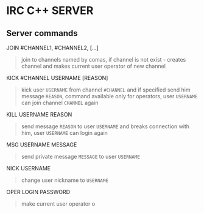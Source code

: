 
# IRC C++ SERVER

## Server commands

JOIN \#CHANNEL1, \#CHANNEL2, \[...\]
> join to channels named by comas, if channel is not exist - creates channel and
> makes current user operator of new channel

KICK \#CHANNEL USERNAME \[REASON\]
> kick user `USERNAME` from channel `#CHANNEL` and if specified send him message
> `REASON`, command available only for operators, user `USERNAME` can join
> channel `CHANNEL` again

KILL USERNAME REASON
> send message `REASON` to user `USERNAME` and breaks connection with him, user
> `USERNAME` can login again

MSG USERNAME MESSAGE
> send private message `MESSAGE` to user `USERNAME`

NICK USERNAME
> change user nickname to `USERNAME`

OPER LOGIN PASSWORD
> make current user operator o
